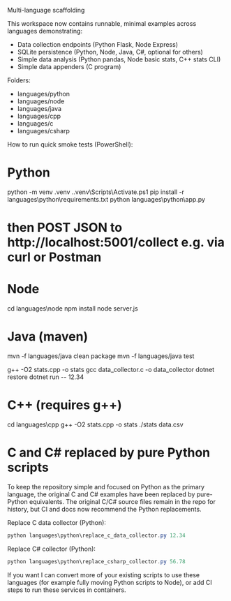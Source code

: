 Multi-language scaffolding

This workspace now contains runnable, minimal examples across languages demonstrating:
- Data collection endpoints (Python Flask, Node Express)
- SQLite persistence (Python, Node, Java, C#, optional for others)
- Simple data analysis (Python pandas, Node basic stats, C++ stats CLI)
- Simple data appenders (C program)

Folders:
- languages/python
- languages/node
- languages/java
- languages/cpp
- languages/c
- languages/csharp

How to run quick smoke tests (PowerShell):

# Python
python -m venv .venv
.\.venv\Scripts\Activate.ps1
pip install -r languages\python\requirements.txt
python languages\python\app.py
# then POST JSON to http://localhost:5001/collect e.g. via curl or Postman

# Node
cd languages\node
npm install
node server.js

# Java (maven)
mvn -f languages/java clean package
mvn -f languages/java test

g++ -O2 stats.cpp -o stats
gcc data_collector.c -o data_collector
dotnet restore
dotnet run -- 12.34
# C++ (requires g++)
cd languages\cpp
g++ -O2 stats.cpp -o stats
./stats data.csv

# C and C# replaced by pure Python scripts
To keep the repository simple and focused on Python as the primary language, the original C and C# examples have been replaced by pure-Python equivalents. The original C/C# source files remain in the repo for history, but CI and docs now recommend the Python replacements.

Replace C data collector (Python):
```powershell
python languages\python\replace_c_data_collector.py 12.34
```

Replace C# collector (Python):
```powershell
python languages\python\replace_csharp_collector.py 56.78
```

If you want I can convert more of your existing scripts to use these languages (for example fully moving Python scripts to Node), or add CI steps to run these services in containers.
